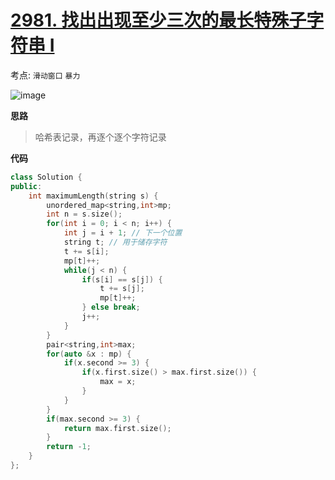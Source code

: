 
# [2981. 找出出现至少三次的最长特殊子字符串 I](https://leetcode.cn/problems/find-longest-special-substring-that-occurs-thrice-i/?envType=daily-question&envId=2024-05-29)

考点: `滑动窗口` `暴力` 

![image](https://github.com/nwt-q/leetcodesuanti/assets/143036993/29dc156d-fe40-4f5e-b4e6-cc5e9e9d6c23)

**思路**

> 哈希表记录，再逐个逐个字符记录


**代码**

```cpp
class Solution {
public:
    int maximumLength(string s) {
        unordered_map<string,int>mp;
        int n = s.size();
        for(int i = 0; i < n; i++) {
            int j = i + 1; // 下一个位置
            string t; // 用于储存字符
            t += s[i];
            mp[t]++;
            while(j < n) {
                if(s[i] == s[j]) {
                    t += s[j];
                    mp[t]++;
                } else break;
                j++;
            }
        }
        pair<string,int>max;
        for(auto &x : mp) {
            if(x.second >= 3) {
                if(x.first.size() > max.first.size()) {
                    max = x;
                }
            }
        }
        if(max.second >= 3) {
            return max.first.size();
        }
        return -1;
    }
};
```

